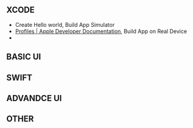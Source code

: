## XCODE

* Create Hello world, Build App Simulator
* [Profiles | Apple Developer Documentation](https://developer.apple.com/documentation/appstoreconnectapi/profiles), Build App on Real Device
* 

## BASIC UI



## SWIFT



## ADVANDCE UI



## OTHER


